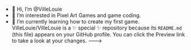 - 👋 Hi, I’m @VilleLouie
- 👀 I’m interested in Pixel Art Games and game coding.
- 🌱 I’m currently learning how to create my first game.
VilleLouie/VilleLouie is a ✨ special ✨ repository because its `README.md` (this file) appears on your GitHub profile.
You can click the Preview link to take a look at your changes.
--->
